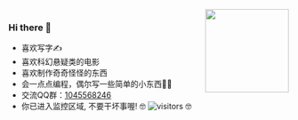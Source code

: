 <img align="right" src="https://github-readme-stats.vercel.app/api?username=LoSenTrad" style="height:150px;">  

### Hi there 👋
* 喜欢写字✍️
* 喜欢科幻悬疑类的电影
* 喜欢制作奇奇怪怪的东西
* 会一点点编程，偶尔写一些简单的小东西👨‍💻‍
* 交流QQ群：[1045568246](https://jq.qq.com/?_wv=1027&k=q5vKUXdF)
* 你已进入监控区域, 不要干坏事喔! 🤓 ![visitors](https://visitor-badge.glitch.me/badge?page_id=losentrad.losentrad.readme) 🤓


